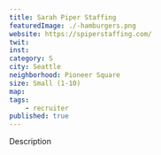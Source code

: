 ```yaml
---
title: Sarah Piper Staffing
featuredImage: ./-hamburgers.png
website: https://spiperstaffing.com/
twit: 
inst: 
category: S
city: Seattle
neighborhood: Pioneer Square
size: Small (1-10)
map: 
tags:
    - recruiter
published: true
---
```


Description
